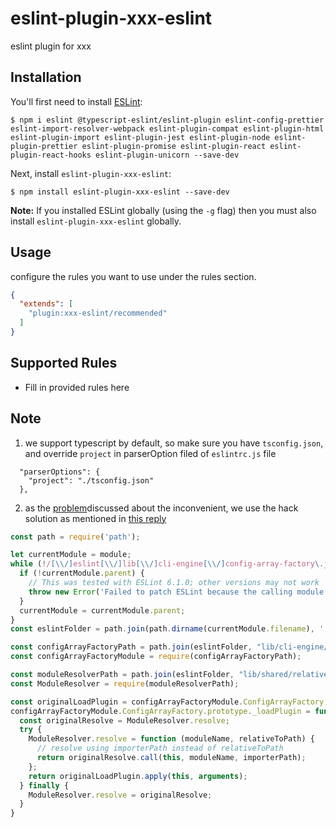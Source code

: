 # eslint-plugin-xxx-eslint

eslint plugin for xxx

## Installation

You'll first need to install [ESLint](http://eslint.org):

```
$ npm i eslint @typescript-eslint/eslint-plugin eslint-config-prettier eslint-import-resolver-webpack eslint-plugin-compat eslint-plugin-html eslint-plugin-import eslint-plugin-jest eslint-plugin-node eslint-plugin-prettier eslint-plugin-promise eslint-plugin-react eslint-plugin-react-hooks eslint-plugin-unicorn --save-dev

```

Next, install `eslint-plugin-xxx-eslint`:

```
$ npm install eslint-plugin-xxx-eslint --save-dev
```

**Note:** If you installed ESLint globally (using the `-g` flag) then you must also install `eslint-plugin-xxx-eslint` globally.

## Usage

configure the rules you want to use under the rules section.

```json
{
  "extends": [
    "plugin:xxx-eslint/recommended"
  ]
}
```

## Supported Rules

* Fill in provided rules here


## Note
1. we support typescript by default, so make sure you have `tsconfig.json`, and override `project` in parserOption filed of `eslintrc.js` file
```
  "parserOptions": {
    "project": "./tsconfig.json"
  },
```
2. as the [problem](https://github.com/eslint/eslint/issues/3458)discussed about the inconvenient, we use the hack solution as mentioned in [this reply](https://github.com/eslint/eslint/issues/3458#issuecomment-516716165)

```javascript
const path = require('path');

let currentModule = module;
while (!/[\\/]eslint[\\/]lib[\\/]cli-engine[\\/]config-array-factory\.js/i.test(currentModule.filename)) {
  if (!currentModule.parent) {
    // This was tested with ESLint 6.1.0; other versions may not work
    throw new Error('Failed to patch ESLint because the calling module was not recognized');
  }
  currentModule = currentModule.parent;
}
const eslintFolder = path.join(path.dirname(currentModule.filename), '../..');

const configArrayFactoryPath = path.join(eslintFolder, "lib/cli-engine/config-array-factory");
const configArrayFactoryModule = require(configArrayFactoryPath);

const moduleResolverPath = path.join(eslintFolder, "lib/shared/relative-module-resolver");
const ModuleResolver = require(moduleResolverPath);

const originalLoadPlugin = configArrayFactoryModule.ConfigArrayFactory.prototype._loadPlugin;
configArrayFactoryModule.ConfigArrayFactory.prototype._loadPlugin = function(name, importerPath, importerName) {
  const originalResolve = ModuleResolver.resolve;
  try {
    ModuleResolver.resolve = function (moduleName, relativeToPath) {
      // resolve using importerPath instead of relativeToPath
      return originalResolve.call(this, moduleName, importerPath);
    };
    return originalLoadPlugin.apply(this, arguments);
  } finally {
    ModuleResolver.resolve = originalResolve;
  }
}
```





